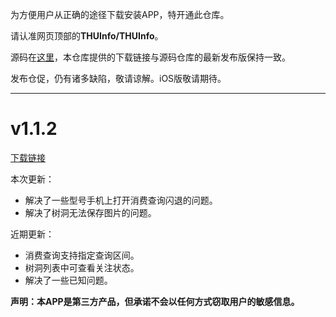 为方便用户从正确的途径下载安装APP，特开通此仓库。

请认准网页顶部的**THUInfo/THUInfo**。

源码在[这里](https://github.com/UNIDY2002/THUInfo)，本仓库提供的下载链接与源码仓库的最新发布版保持一致。

发布仓促，仍有诸多缺陷，敬请谅解。iOS版敬请期待。

---

# v1.1.2

[下载链接](https://cloud.tsinghua.edu.cn/f/873a6cd027d2401da695/?dl=1)

本次更新：
- 解决了一些型号手机上打开消费查询闪退的问题。
- 解决了树洞无法保存图片的问题。

近期更新：
- 消费查询支持指定查询区间。
- 树洞列表中可查看关注状态。
- 解决了一些已知问题。

**声明：本APP是第三方产品，但承诺不会以任何方式窃取用户的敏感信息。**
